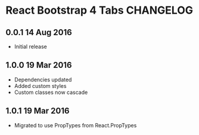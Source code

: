 # React Bootstrap 4 Tabs CHANGELOG

## 0.0.1 14 Aug 2016 
- Initial release

## 1.0.0 19 Mar 2016 
- Dependencies updated
- Added custom styles
- Custom classes now cascade 

## 1.0.1 19 Mar 2016 
- Migrated to use PropTypes from React.PropTypes
